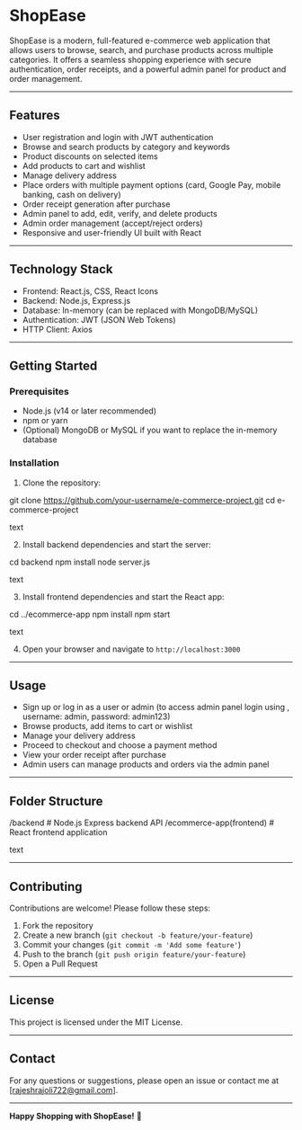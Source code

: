 # ShopEase

ShopEase is a modern, full-featured e-commerce web application that allows users to browse, search, and purchase products across multiple categories. It offers a seamless shopping experience with secure authentication, order receipts, and a powerful admin panel for product and order management.

---

## Features

- User registration and login with JWT authentication  
- Browse and search products by category and keywords  
- Product discounts on selected items  
- Add products to cart and wishlist  
- Manage delivery address  
- Place orders with multiple payment options (card, Google Pay, mobile banking, cash on delivery)  
- Order receipt generation after purchase  
- Admin panel to add, edit, verify, and delete products  
- Admin order management (accept/reject orders)  
- Responsive and user-friendly UI built with React

---

## Technology Stack

- Frontend: React.js, CSS, React Icons  
- Backend: Node.js, Express.js  
- Database: In-memory (can be replaced with MongoDB/MySQL)  
- Authentication: JWT (JSON Web Tokens)  
- HTTP Client: Axios

---

## Getting Started

### Prerequisites

- Node.js (v14 or later recommended)  
- npm or yarn  
- (Optional) MongoDB or MySQL if you want to replace the in-memory database

### Installation

1. Clone the repository:

git clone https://github.com/your-username/e-commerce-project.git
cd e-commerce-project

text

2. Install backend dependencies and start the server:

cd backend
npm install
node server.js

text

3. Install frontend dependencies and start the React app:

cd ../ecommerce-app
npm install
npm start

text

4. Open your browser and navigate to `http://localhost:3000`

---

## Usage

- Sign up or log in as a user or admin (to access admin panel login using , username: admin, password: admin123) 
- Browse products, add items to cart or wishlist  
- Manage your delivery address  
- Proceed to checkout and choose a payment method  
- View your order receipt after purchase  
- Admin users can manage products and orders via the admin panel

---

## Folder Structure

/backend # Node.js Express backend API
/ecommerce-app(frontend) # React frontend application

text

---

## Contributing

Contributions are welcome! Please follow these steps:

1. Fork the repository  
2. Create a new branch (`git checkout -b feature/your-feature`)  
3. Commit your changes (`git commit -m 'Add some feature'`)  
4. Push to the branch (`git push origin feature/your-feature`)  
5. Open a Pull Request

---

## License

This project is licensed under the MIT License.

---

## Contact

For any questions or suggestions, please open an issue or contact me at [rajeshrajoli722@gmail.com].

---

**Happy Shopping with ShopEase!** 🚀
